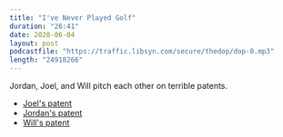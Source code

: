 ```yaml
---
title: "I've Never Played Golf"
duration: "26:41"
date: 2020-06-04
layout: post
podcastfile: "https://traffic.libsyn.com/secure/thedop/dop-0.mp3"
length: "24918266"
---
```


Jordan, Joel, and Will pitch each other on terrible patents.

+ [Joel's patent](https://patents.google.com/patent/US6115846A/en?oq=6%2c115%2c846+)
+ [Jordan's patent](http://totallyabsurd.com/puttnreel.htm)
+ [Will's patent](http://totallyabsurd.com/pantspointer.htm)
